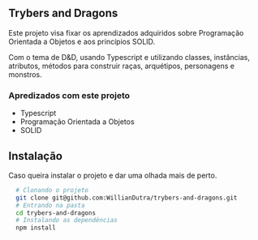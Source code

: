 
## Trybers and Dragons

Este projeto visa fixar os aprendizados adquiridos sobre Programação Orientada a Objetos e aos princípios SOLID. 

Com o tema de D&D, usando Typescript e utilizando classes, instâncias, atributos, métodos para construir raças, arquétipos, personagens e monstros.

### Apredizados com este projeto

- Typescript
- Programação Orientada a Objetos
- SOLID


## Instalação

Caso queira instalar o projeto e dar uma olhada mais de perto.

```bash
  # Clonando o projeto
  git clone git@github.com:WillianDutra/trybers-and-dragons.git
  # Entrando na pasta
  cd trybers-and-dragons
  # Instalando as dependências
  npm install
```
    
